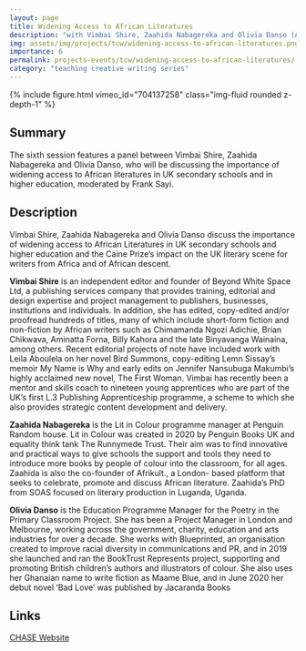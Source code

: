 ```yaml
---
layout: page
title: Widening Access to African Literatures
description: "with Vimbai Shire, Zaahida Nabagereka and Olivia Danso (Apr 2022)"
img: assets/img/projects/tcw/widening-access-to-african-literatures.png
importance: 6
permalink: projects-events/tcw/widening-access-to-african-literatures/
category: "teaching creative writing series"
---
```


<div class="row">
    <div class="col-sm mt-1 mt-md-0">
        {% include figure.html vimeo_id="704137258" class="img-fluid rounded z-depth-1" %}
    </div>
</div>

## Summary
The sixth session features a panel between Vimbai Shire, Zaahida Nabagereka and Olivia Danso, who will be discussing the importance of widening access to African literatures in UK secondary schools and in higher education, moderated by Frank Sayi.

## Description
Vimbai Shire, Zaahida Nabagereka and Olivia Danso discuss the importance of widening access to African Literatures in UK secondary schools and higher education and the Caine Prize’s impact on the UK literary scene for writers from Africa and of African descent.

**Vimbai Shire** is an independent editor and founder of Beyond White Space Ltd, a publishing services company that provides training, editorial and design expertise and project management to publishers, businesses, institutions and individuals. In addition, she has edited, copy-edited and/or proofread hundreds of titles, many of which include short-form fiction and non-fiction by African writers such as Chimamanda Ngozi Adichie, Brian Chikwava, Aminatta Forna, Billy Kahora and the late Binyavanga Wainaina, among others. Recent editorial projects of note have included work with Leila Aboulela on her novel Bird Summons, copy-editing Lemn Sissay’s memoir My Name is Why and early edits on Jennifer Nansubuga Makumbi’s highly acclaimed new novel, The First Woman. Vimbai has recently been a mentor and skills coach to nineteen young apprentices who are part of the UK’s first L.3 Publishing Apprenticeship programme, a scheme to which she also provides strategic content development and delivery.

**Zaahida Nabagereka** is the Lit in Colour programme manager at Penguin Random house. Lit in Colour was created in 2020 by Penguin Books UK and equality think tank The Runnymede Trust. Their aim was to find innovative and practical ways to give schools the support and tools they need to introduce more books by people of colour into the classroom, for all ages. Zaahida is also the co-founder of Afrikult., a London- based platform that seeks to celebrate, promote and discuss African literature. Zaahida’s PhD from SOAS focused on literary production in Luganda, Uganda.

**Olivia Danso** is the Education Programme Manager for the Poetry in the Primary Classroom Project. She has been a Project Manager in London and Melbourne, working across the government, charity, education and arts industries for over a decade. She works with Blueprinted, an organisation created to improve racial diversity in communications and PR, and in 2019 she launched and ran the BookTrust Represents project, supporting and promoting British children’s authors and illustrators of colour. She also uses her Ghanaian name to write fiction as Maame Blue, and in June 2020 her debut novel ‘Bad Love’ was published by Jacaranda Books

## Links
[CHASE Website](https://www.chasevle.org.uk/programmes/teaching-creative-writing/tcw-session-15/)

